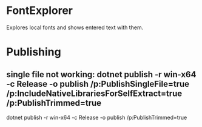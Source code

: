 # FontExplorer
Explores local fonts and shows entered text with them.

# Publishing
## single file not working: dotnet publish -r win-x64 -c Release -o publish /p:PublishSingleFile=true /p:IncludeNativeLibrariesForSelfExtract=true /p:PublishTrimmed=true
dotnet publish -r win-x64 -c Release -o publish /p:PublishTrimmed=true
